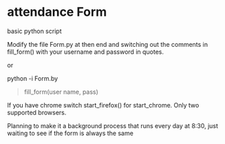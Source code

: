 # attendance Form
basic python script

Modify the file Form.py at then end and switching out the comments in fill_form() with your username and password in quotes.

or 

python -i Form.by
> fill_form(user name, pass)

If you have chrome switch start_firefox() for start_chrome. Only two supported browsers.

Planning to make it a background process that runs every day at 8:30, just waiting to see if the form is always the same
